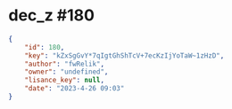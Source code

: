 
# dec_z #180
                
```JSON
{
    "id": 180,
    "key": "kZxSgGvY*7qIgtGhShTcV+7ecKzIjYoTaW~1zHzD",
    "author": "fwRelik",
    "owner": "undefined",
    "lisance_key": null,
    "date": "2023-4-26 09:03"
}
```
    